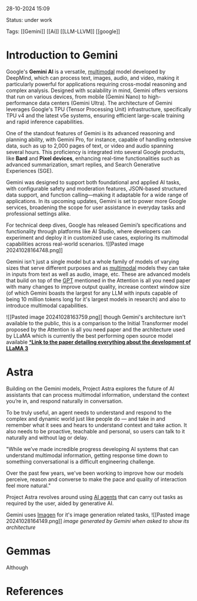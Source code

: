 
28-10-2024 15:09

Status: under work

Tags: [[Gemini]] [[Ai]] [[LLM-LLVM]] [[google]] 


# Introduction to Gemini
Google's **Gemini AI** is a versatile, [multimodal](Terms#Multimodal) model developed by DeepMind, which can process text, images, audio, and video, making it particularly powerful for applications requiring cross-modal reasoning and complex analysis. Designed with scalability in mind, Gemini offers versions that run on various devices, from mobile (Gemini Nano) to high-performance data centers (Gemini Ultra). The architecture of Gemini leverages Google's TPU (Tensor Processing Unit) infrastructure, specifically TPU v4 and the latest v5e systems, ensuring efficient large-scale training and rapid inference capabilities.

One of the standout features of Gemini is its advanced reasoning and planning ability, with Gemini Pro, for instance, capable of handling extensive data, such as up to 2,000 pages of text, or video and audio spanning several hours. This proficiency is integrated into several Google products, like **Bard** and **Pixel devices**, enhancing real-time functionalities such as advanced summarization, smart replies, and Search Generative Experiences (SGE).

Gemini was designed to support both foundational and applied AI tasks, with configurable safety and moderation features, JSON-based structured data support, and function calling—making it adaptable for a wide range of applications. In its upcoming updates, Gemini is set to power more Google services, broadening the scope for user assistance in everyday tasks and professional settings alike.

For technical deep dives, Google has released Gemini’s specifications and functionality through platforms like AI Studio, where developers can experiment and deploy it in customized use cases, exploring its multimodal capabilities across real-world scenarios.
![[Pasted image 20241028164748.png]]


Gemini isn't just a single model but a whole family of models of varying sizes that serve different purposes and as [multimodal](Terms#Multimodal) models they can take in inputs from text as well as audio, image, etc. These are advanced models that build on top of the [GPT](GPT%20Notes) mentioned in the Attention is all you need paper with many changes to improve output quality, increase context window size (of which Gemini boasts the largest for any LLM with inputs capable of being 10 million tokens long for it's largest models in research) and also to introduce multimodal capabilities.

![[Pasted image 20241028163759.png]]
though Gemini's architecture isn't available to the public, this is a comparison to the Initial Transformer model proposed by the Attention is all you need paper and the architecture used by LLaMA which is currently the best performing open source model available
[***Link to the paper detailing everything about the development of LLaMA 3**](https://scontent.fruh4-5.fna.fbcdn.net/v/t39.2365-6/463020162_522238820565582_8192401983671993921_n.pdf?_nc_cat=108&ccb=1-7&_nc_sid=3c67a6&_nc_ohc=KrU4g2zLqN0Q7kNvgHHyDqw&_nc_zt=14&_nc_ht=scontent.fruh4-5.fna&_nc_gid=AMHydSWmz_87tlZSFiA_1Ov&oh=00_AYB29c_heJvEejXKDu9M9TeVTpxF8tFvvBarVESVQCnRvw&oe=67257C99)


# Astra
Building on the Gemini models, Project Astra explores the future of AI assistants that can process multimodal information, understand the context you’re in, and respond naturally in conversation.

To be truly useful, an agent needs to understand and respond to the complex and dynamic world just like people do — and take in and remember what it sees and hears to understand context and take action. It also needs to be proactive, teachable and personal, so users can talk to it naturally and without lag or delay.

"While we’ve made incredible progress developing AI systems that can understand multimodal information, getting response time down to something conversational is a difficult engineering challenge.

Over the past few years, we've been working to improve how our models perceive, reason and converse to make the pace and quality of interaction feel more natural."

Project Astra revolves around using [AI agents](Terms#AI%20Agents%20(LLMs)) that can carry out tasks as required by the user, aided by generative AI. 

Gemini uses [Imagen](Imagen) for it's image generation related tasks, 
![[Pasted image 20241028164149.png]]
*image generated by Gemini when asked to show its architecture*


# Gemmas
Although 

# References